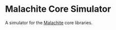 # Malachite Core Simulator

A simulator for the [Malachite][malachite] core libraries.


[malachite]: https://github.com/informalsystems/malachite